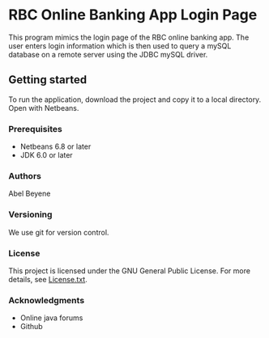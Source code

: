 # RBC Online Banking App Login Page

This program mimics the login page of the RBC online banking app. The user enters login
information which is then used to query a mySQL database on a remote server using the JDBC mySQL
driver.

## Getting started

To run the application, download the project and copy it to a local directory. Open with Netbeans.

### Prerequisites

- Netbeans 6.8 or later
- JDK 6.0 or later

### Authors

Abel Beyene

### Versioning

We use git for version control.

### License

This project is licensed under the GNU General Public License. For more details, see [License.txt](License.txt).

### Acknowledgments

- Online java forums
- Github

